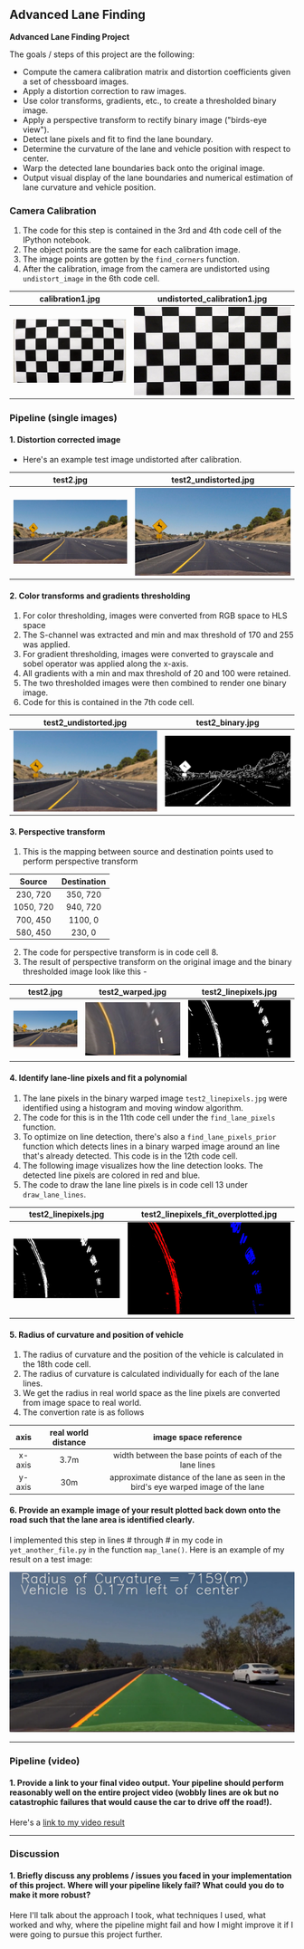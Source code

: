 ## Advanced Lane Finding

**Advanced Lane Finding Project**

The goals / steps of this project are the following:

* Compute the camera calibration matrix and distortion coefficients given a set of chessboard images.
* Apply a distortion correction to raw images.
* Use color transforms, gradients, etc., to create a thresholded binary image.
* Apply a perspective transform to rectify binary image ("birds-eye view").
* Detect lane pixels and fit to find the lane boundary.
* Determine the curvature of the lane and vehicle position with respect to center.
* Warp the detected lane boundaries back onto the original image.
* Output visual display of the lane boundaries and numerical estimation of lane curvature and vehicle position.

[//]: # (Image References)

[undistorted_calibration1]: ./output_images/calibration1.jpg "undistorted_calibration1.jpg"
[calibration1]: ./camera_cal/calibration1.jpg "calibration1.jpg"
[test2]: ./test_images/test2.jpg "test2.jpg"
[test2_undistorted]: ./output_images/test2_undistorted.jpg "test2_undistorted.jpg"
[test2_binary]: ./output_images/test2_binary.jpg "test2_binary.jpg"
[test2_warped]: ./output_images/test2_warped.jpg "test2_warped.jpg"
[test2_linepixels]: ./output_images/test2_linepixels.jpg "test2_linepixels.jpg"
[test2_linepixels_fit_overplotted]: ./output_images/test2_linepixels_fit_overplotted.jpg "test2_linepixels_fit_overplotted.jpg"
[image6]: ./examples/example_output.jpg "Output"
[video1]: ./project_video.mp4 "Video"

### Camera Calibration

1. The code for this step is contained in the 3rd and 4th code cell of the IPython notebook.
2. The object points are the same for each calibration image.
3. The image points are gotten by the `find_corners` function.
4. After the calibration, image from the camera are undistorted using `undistort_image` in the 6th code cell.

| **calibration1.jpg** | **undistorted_calibration1.jpg** |
|:--------------------:|:--------------------------------:|
|![alt text][calibration1] | ![alt text][undistorted_calibration1]


### Pipeline (single images)

#### 1. Distortion corrected image

* Here's an example test image undistorted after calibration.

| **test2.jpg** | **test2_undistorted.jpg** |
|:--------------------:|:--------------------------------:|
|![alt text][test2] | ![alt text][test2_undistorted]

#### 2. Color transforms and gradients thresholding

1. For color thresholding, images were converted from RGB space to HLS space
2. The S-channel was extracted and min and max threshold of 170 and 255 was applied.
3. For gradient thresholding, images were converted to grayscale and sobel operator was applied along the x-axis.
4. All gradients with a min and max threshold of 20 and 100 were retained.
5. The two thresholded images were then combined to render one binary image.
6. Code for this is contained in the 7th code cell.

| **test2_undistorted.jpg** | **test2_binary.jpg** |
|:--------------------:|:--------------------------------:|
|![alt text][test2_undistorted] | ![alt text][test2_binary]


#### 3. Perspective transform

1. This is the mapping between source and destination points used to perform perspective transform

| Source        | Destination   | 
|:-------------:|:-------------:| 
| 230, 720      | 350, 720      | 
| 1050, 720     | 940, 720      |
| 700, 450      | 1100, 0       |
| 580, 450      | 230, 0        |

2. The code for perspective transform is in code cell 8.
3. The result of perspective transform on the original image and the binary thresholded image look like this -  

| **test2.jpg** | **test2_warped.jpg** | **test2_linepixels.jpg** |
|:-----------------:|:------------------------:|:----------------:|
|![alt text][test2] | ![alt text][test2_warped]|![alt text][test2_linepixels]


#### 4. Identify lane-line pixels and fit a polynomial

1. The lane pixels in the binary warped image `test2_linepixels.jpg` were identified using a histogram and moving window algorithm.
2. The code for this is in the 11th code cell under the `find_lane_pixels` function.
3. To optimize on line detection, there's also a `find_lane_pixels_prior` function which detects lines in a binary warped image around an line that's already detected. This code is in the 12th code cell.
4. The following image visualizes how the line detection looks. The detected line pixels are colored in red and blue.
5. The code to draw the lane line pixels is in code cell 13 under `draw_lane_lines`.

| **test2_linepixels.jpg** | **test2_linepixels_fit_overplotted.jpg** |
|:--------------------:|:--------------------------------:|
|![alt text][test2_linepixels] | ![alt text][test2_linepixels_fit_overplotted]

#### 5. Radius of curvature and position of vehicle

1. The radius of curvature and the position of the vehicle is calculated in the 18th code cell.
2. The radius of curvature is calculated individually for each of the lane lines.
3. We get the radius in real world space as the line pixels are converted from image space to real world.
4. The convertion rate is as follows

| **axis** | **real world distance**| **image space reference**|
|:--------:|:--------:|:--------------------------------------:|
| x-axis | 3.7m | width between the base points of each of the lane lines |
| y-axis | 30m  | approximate distance of the lane as seen in the bird's eye warped image of the lane |


#### 6. Provide an example image of your result plotted back down onto the road such that the lane area is identified clearly.

I implemented this step in lines # through # in my code in `yet_another_file.py` in the function `map_lane()`.  Here is an example of my result on a test image:

![alt text][image6]

---

### Pipeline (video)

#### 1. Provide a link to your final video output.  Your pipeline should perform reasonably well on the entire project video (wobbly lines are ok but no catastrophic failures that would cause the car to drive off the road!).

Here's a [link to my video result](./project_video.mp4)

---

### Discussion

#### 1. Briefly discuss any problems / issues you faced in your implementation of this project.  Where will your pipeline likely fail?  What could you do to make it more robust?

Here I'll talk about the approach I took, what techniques I used, what worked and why, where the pipeline might fail and how I might improve it if I were going to pursue this project further.  
